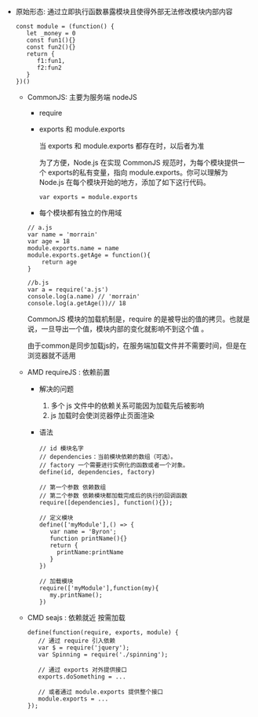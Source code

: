 - 原始形态: 通过立即执行函数暴露模块且使得外部无法修改模块内部内容

     ```
     const module = (function() {
        let _money = 0
        const fun1(){}
        const fun2(){}
        return {
           f1:fun1,
           f2:fun2
        }
     })()
     ```

   - CommonJS: 主要为服务端 nodeJS

     - require
     - exports 和 module.exports

       当 exports 和 module.exports 都存在时，以后者为准
     
     
       为了方便，Node.js 在实现 CommonJS 规范时，为每个模块提供一个 exports的私有变量，指向 module.exports。你可以理解为 Node.js 在每个模块开始的地方，添加了如下这行代码。

       `var exports = module.exports`

     - 每个模块都有独立的作用域

      ~~~
      // a.js
      var name = 'morrain'
      var age = 18
      module.exports.name = name
      module.exports.getAge = function(){
          return age
      }
      
      //b.js
      var a = require('a.js')
      console.log(a.name) // 'morrain'
      console.log(a.getAge())// 18
      ~~~

      CommonJS 模块的加载机制是，require 的是被导出的值的拷贝。也就是说，一旦导出一个值，模块内部的变化就影响不到这个值 。

      由于common是同步加载js的，在服务端加载文件并不需要时间，但是在浏览器就不适用
      
   - AMD requireJS : 依赖前置

     - 解决的问题
       1. 多个 js 文件中的依赖关系可能因为加载先后被影响
       2. js 加载时会使浏览器停止页面渲染
     - 语法

       ```
       // id 模块名字
       // dependencies：当前模块依赖的数组（可选）。
       // factory 一个需要进行实例化的函数或者一个对象。
       define(id, dependencies, factory)
       ```

       ```
       // 第一个参数 依赖数组
       // 第二个参数 依赖模块都加载完成后的执行的回调函数
       require([dependencies], function(){});
       ```

       ```
       // 定义模块
       define(['myModule'],() => {
          var name = 'Byron';
          function printName(){}
          return {
            printName:printName
          }
       })

       // 加载模块
       require(['myModule'],function(my){
          my.printName();
       })
       ```

   - CMD seajs : 依赖就近 按需加载

     ```
     define(function(require, exports, module) {
        // 通过 require 引入依赖
        var $ = require('jquery');
        var Spinning = require('./spinning');

        // 通过 exports 对外提供接口
        exports.doSomething = ...

        // 或者通过 module.exports 提供整个接口
        module.exports = ...
     });
     ```
